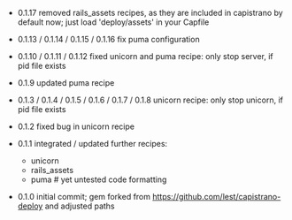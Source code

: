 - 0.1.17
  removed rails_assets recipes, as they are included in capistrano by default now; just load 'deploy/assets' in your Capfile

- 0.1.13 / 0.1.14 / 0.1.15 / 0.1.16
  fix puma configuration

- 0.1.10 / 0.1.11 / 0.1.12
  fixed unicorn and puma recipe: only stop server, if pid file exists

- 0.1.9
  updated puma recipe

- 0.1.3 / 0.1.4 / 0.1.5 / 0.1.6  / 0.1.7 / 0.1.8
  unicorn recipe: only stop unicorn, if pid file exists

- 0.1.2
  fixed bug in unicorn recipe

- 0.1.1
  integrated / updated further recipes:
  - unicorn
  - rails_assets
  - puma # yet untested
  code formatting

- 0.1.0
  initial commit;
  gem forked from https://github.com/lest/capistrano-deploy and adjusted paths